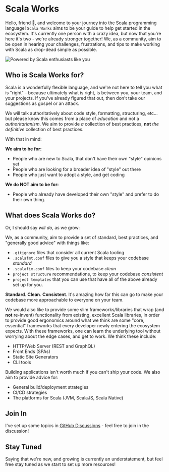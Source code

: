 # Scala Works

Hello, friend 👋, and welcome to your journey into the Scala programming
language! `Scala Works` aims to be your guide to help get started in the
ecosystem. It's currently one person with a crazy idea, but now that you're here
it's two - we're already stronger together! We, as a community, aim to be open
in hearing your challenges, frustrations, and tips to make working with Scala as
drop-dead simple as possible.

![Powered by Scala enthusiasts like you](https://img.shields.io/badge/Powered%20By-1%20Scala%20Enthusiast-red)

## Who is Scala Works for?

Scala is a wonderfully flexible language, and we're not here to tell you what is
"right" - because ultimately what is right, is between you, your team, and your
projects. If you've already figured that out, then don't take our suggestions as
gospel or an attack.

We will talk authoritatively about code style, formatting, structuring, etc...
but please know this comes from a place of _education_ and not a
_authoritarianism_. We aim to provide _a_ collection of best practices, **not**
_the definitive_ collection of best practices.

With that in mind:

**We aim to be for:**

- People who are new to Scala, that don't have their own "style" opinions yet
- People who are looking for a broader idea of "style" out there
- People who just want to adopt a style, and get coding

**We do NOT aim to be for:**

- People who already have developed their own "style" and prefer to do their own
  thing.

## What does Scala Works do?

Or, I should say _will do_, as we grow:

We, as a community, aim to provide a set of standard, best practices, and
"generally good advice" with things like:

- `.gitignore` files that consider all current Scala tooling
- `.scalafmt.conf` files to give you a style that keeps your codebase _standard_
- `.scalafix.conf` files to keep your codebase _clean_
- `project structure` recommendations, to keep your codebase _consistent_
- `project templates` that you can use that have all of the above already set up
  for you.

**Standard**. **Clean**. **Consistent**. It's amazing how far this can go to
make your codebase more approachable to everyone on your team.

We would also like to provide some slim frameworks/libraries that wrap (and
**not** re-invent) functionality from existing, excellent Scala libraries, in
order to provide good ergonomics around what we think are some "core, essential"
frameworks that every developer newly entering the ecosystem expects. With these
frameworks, one can learn the underlying tool without worrying about the edge
cases, and get to work. We think these include:

- HTTP/Web Server (REST and GraphQL)
- Front Ends (SPAs)
- Static Site Generators
- CLI tools

Building applications isn't worth much if you can't ship your code. We also aim
to provide advice for:

- General build/deployment strategies
- CI/CD strategies
- The platforms for Scala (JVM, ScalaJS, Scala Native)

## Join In

I've set up some topics in
[GitHub Discussions](https://github.com/scala-works/scala-works/discussions) -
feel free to join in the discussion!

## Stay Tuned

Saying that we're new, and growing is currently an understatement, but feel free
stay tuned as we start to set up more resources!

